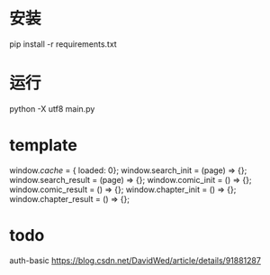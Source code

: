 # 安装

pip install -r requirements.txt

# 运行

python -X utf8 main.py


# template
window._cache_ = { loaded: 0};
window.search_init = (page) => {};
window.search_result = (page) => {};
window.comic_init = () => {};
window.comic_result = () => {};
window.chapter_init = () => {};
window.chapter_result = () => {};


# todo 
auth-basic
https://blog.csdn.net/DavidWed/article/details/91881287